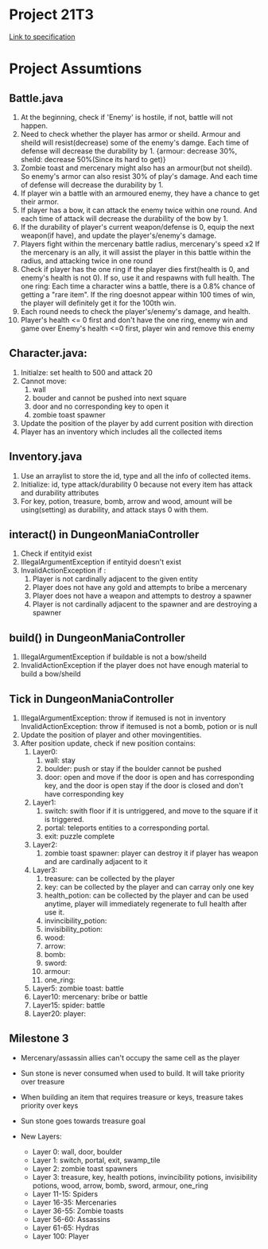 # Project 21T3

[Link to specification](https://gitlab.cse.unsw.edu.au/COMP2511/21T3/project-specification)


# Project Assumtions

## Battle.java
1. At the beginning, check if 'Enemy' is hostile, if not, battle will not happen.
2. Need to check whether the player has armor or sheild. Armour and sheild will resist(decrease) some of the enemy's damge. Each time of defense will decrease the durability  by 1. 
    {armour: decrease 30%, sheild: decrease 50%(Since its hard to get)}
3. Zombie toast and mercenary might also has an armour(but not sheild). So enemy's armor can also resist 30% of play's damage. And  each time of defense will decrease the durability  by 1. 
4. If player win a battle with an armoured enemy, they have a chance to get their armor.
5. If player has a bow, it can attack the enemy twice within one round. And each time of attack will decrease the durability of the bow by 1.
6. If the durability of player's current weapon/defense is 0, equip the next weapon(if have), and update the player's/enemy's damage.
7. Players fight within the mercenary battle radius, mercenary's speed x2
    If the mercenary is an ally, it will assist the player in this battle within the radius, and attacking twice in one round
8. Check if player has the one ring if the player dies first(health is 0, and enemy's health is not 0). If so, use it and respawns with full health.
    The one ring: Each time a character wins a battle, there is a 0.8% chance of getting a "rare item". If the ring doesnot appear within 100 times of win, the player will definitely get it for the 100th win.
9. Each round needs to check the player's/enemy's damage, and health.
10. Player's health <= 0 first and don't have the one ring, enemy win and game over
    Enemy's health <=0 first, player win and remove this enemy

## Character.java:
1. Initialze: set health to 500 and attack 20
2. Cannot move:
    1. wall
    2. bouder and cannot be pushed into next square
    3. door and no corresponding key to open it
    4. zombie toast spawner
3. Update the position of the player by add current position with direction
4. Player has an inventory which includes all the collected items

## Inventory.java
1. Use an arraylist to store the id, type and all the info of collected items.
2. Initialize: id, type 
               attack/durability 0 because not every item has attack and durability attributes
3. For key, potion, treasure, bomb, arrow and wood, amount will be using(setting) as durability, and attack stays 0 with them.

## interact() in DungeonManiaController
1. Check if entityid exist
2. IllegalArgumentException if entityid doesn't exist
3. InvalidActionException if :
    1. Player is not cardinally adjacent to the given entity
    2. Player does not have any gold and attempts to bribe a mercenary
    3. Player does not have a weapon and attempts to destroy a spawner
    4. Player is not cardinally adjacent to the spawner and are destroying a spawner

## build() in DungeonManiaController
1. IllegalArgumentException if buildable is not a bow/sheild
2. InvalidActionException if the player does not have enough material to build a bow/sheild

## Tick in DungeonManiaController
1. IllegalArgumentException: throw if itemused is not in inventory
   InvalidActionException: throw if itemused is not a bomb, potion or is null
2. Update the position of player and other movingentities.
3. After position update, check if new position contains:
    1. Layer0:
        1. wall: stay
        2. boulder: push or stay if the boulder cannot be pushed
        3. door: open and move if the door is open and has corresponding key, and the door is open
                 stay if the door is closed and don't have corresponding key
    2. Layer1:
        1. switch: swith floor if it is untriggered, and move to the square if it is triggered.
        2. portal: teleports entities to a corresponding portal.
        3. exit: puzzle complete
    3. Layer2:
        1. zombie toast spawner: player can destroy it if player has weapon and are cardinally adjacent to it
    4. Layer3:
        1. treasure: can be collected by the player
        2. key: can be collected by the player and can carray only one key
        3. health_potion: can be collected by the player and can be used anytime, player will immediately regenerate to full health after use it.
        4. invincibility_potion:
        5. invisibility_potion:
        6. wood:
        7. arrow:
        8. bomb:
        9. sword:
        10. armour:
        11. one_ring:
    5. Layer5: zombie toast: battle
    6. Layer10: mercenary: bribe or battle
    7. Layer15: spider: battle
    8. Layer20: player: 


## Milestone 3
- Mercenary/assassin allies can't occupy the same cell as the player
- Sun stone is never consumed when used to build. It will take priority over treasure
- When building an item that requires treasure or keys, treasure takes priority over keys
- Sun stone goes towards treasure goal

- New Layers:
    - Layer 0: wall, door, boulder
    - Layer 1: switch, portal, exit, swamp_tile
    - Layer 2: zombie toast spawners
    - Layer 3: treasure, key, health potions, invincibility potions, invisibility potions, wood, arrow, bomb, sword, armour, one_ring
    - Layer 11-15: Spiders
    - Layer 16-35: Mercenaries
    - Layer 36-55: Zombie toasts
    - Layer 56-60: Assassins
    - Layer 61-65: Hydras
    - Layer 100: Player

